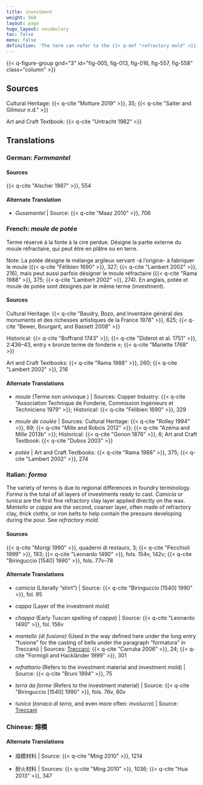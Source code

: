 ```yaml
---
title: investment
weight: 560
layout: page
hugo_layout: vocabulary
toc: false
menu: false
definition: 'The term can refer to the {{< q-def "refractory mold" >}} used in the {{< q-def "lost-wax casting" >}} process or to the material used to make that mold. It also denotes the process of coating or embedding the wax model in this material and is applicable to clay-based, plaster-based, and ceramic shell molds. In all of these, the first layers have a special, fine consistency that is designed to pick up the detail and avoid problems during casting; the later layers are coarser. Clay-based investment may also be referred to as “loam.” The investment is destroyed to free the cast bronze.'
---
```


{{< q-figure-group grid="3" id="fig-005, fig-013, fig-016, fig-557, fig-558" class="column" >}}

## Sources

Cultural Heritage: {{< q-cite "Motture 2019" >}}, 35; {{< q-cite "Salter and Gilmour n.d." >}}

Art and Craft Textbook: {{< q-cite "Untracht 1982" >}}

## Translations

<div class="accordion">

### **German**: *Formmantel*

#### Sources

{{< q-cite "Alscher 1987" >}}, 554

#### Alternate Translation

- *Gussmantel* | Source: {{< q-cite "Maaz 2010" >}}, 706

### **French**: *moule de potée*

Terme réservé à la fonte à la cire perdue. Désigne la partie externe du moule réfractaire, qui peut être en plâtre ou en terre.

<div class="backmatter">
Note: La potée désigne le mélange argileux servant -à l’origine- à fabriquer le moule ({{< q-cite "Félibien 1690" >}}, 327; {{< q-cite "Lambert 2002" >}}, 216), mais peut aussi parfois désigner le moule réfractaire ({{< q-cite "Rama 1988" >}}, 375; {{< q-cite "Lambert 2002" >}}, 274). En anglais, potée et moule de potée sont désignés par le même terme (investment).
</div>

#### Sources

Cultural Heritage: {{< q-cite "Baudry, Bozo, and Inventaire général des monuments et des richesses artistiques de la France 1978" >}}, 625; {{< q-cite "Bewer, Bourgarit, and Bassett 2008" >}}

Historical: {{< q-cite "Boffrand 1743" >}}; {{< q-cite "Diderot et al. 1751" >}}, 2:436–43, entry « bronze terme de fonderie »; {{< q-cite "Mariette 1768" >}}

Art and Craft Textbooks: {{< q-cite "Rama 1988" >}}, 260; {{< q-cite "Lambert 2002" >}}, 216

#### Alternate Translations

- *moule* (Terme non univoque.) | Sources: Copper Industry: {{< q-cite "Association Technique de Fonderie, Commission Ingénieurs et Techniciens 1979" >}}; Historical: {{< q-cite "Félibien 1690" >}}, 329

- *moule de coulée* | Sources: Cultural Heritage: {{< q-cite "Rolley 1994" >}}, 69; {{< q-cite "Mille and Robcis 2012" >}}; {{< q-cite "Azéma and Mille 2013b" >}}; Historical: {{< q-cite "Gonon 1876" >}}, 6; Art and Craft Textbook: {{< q-cite "Dubos 2003" >}}

- *potée* | Art and Craft Textbooks: {{< q-cite "Rama 1988" >}}, 375; {{< q-cite "Lambert 2002" >}}, 274

### **Italian**: *forma*

The variety of terms is due to regional differences in foundry terminology. *Forma* is the total of all layers of investments ready to cast. *Camicia* or *tunica* are the first fine refractory clay layer applied directly on the wax. *Mantello* or *cappa* are the second, coarser layer, often made of refractory clay, thick cloths, or iron belts to help contain the pressure developing during the pour. See *refractory mold*.

#### Sources

{{< q-cite "Morigi 1990" >}}, quaderni di restauro, 3; {{< q-cite "Pecchioli 1999" >}}, 193; {{< q-cite "Leonardo 1490" >}}, fols. 154v, 142v; {{< q-cite "Biringuccio [1540] 1990" >}}, fols. 77v–78

#### Alternate Translations

- *camicia* (Literally “shirt”) | Source: {{< q-cite "Biringuccio [1540] 1990" >}}, fol. 95

- *cappa* (Layer of the investment mold)

- *chappa* (Early Tuscan spelling of *cappa*) | Source: {{< q-cite "Leonardo 1490" >}}, fol. 156v

- *mantello (di fusione)* (Used in the way defined here under the long entry “fusione” for the casting of bells under the paragraph “formatura” in Treccani) | Sources: [Treccani](https://www.treccani.it/enciclopedia/fusione_%28Enciclopedia-Italiana%29/); {{< q-cite "Carruba 2006" >}}, 24; {{< q-cite "Formigli and Hackländer 1999" >}}, 301

- *refrattario* (Refers to the investment material and investment mold) | Source: {{< q-cite "Bruni 1994" >}}, 75

- *terra da forme* (Refers to the investment material) | Source: {{< q-cite "Biringuccio [1540] 1990" >}}, fols. 76v, 80v

- *tunica* (*tonaca di terra*, and even more often: *involucro*) | Source: [Treccani](https://www.treccani.it/enciclopedia/fusione_%28Enciclopedia-Italiana%29/)

### **Chinese**: 熔模

#### Alternate Translations

- 熔模材料 | Source: {{< q-cite "Ming 2010" >}}, 1214

- 耐火材料 | Sources: {{< q-cite "Ming 2010" >}}, 1036; {{< q-cite "Hua 2013" >}}, 347

</div>

